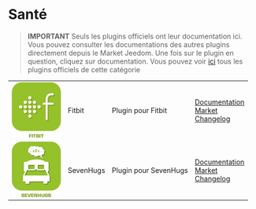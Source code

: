 
# Santé


>**IMPORTANT**
>Seuls les plugins officiels ont leur documentation ici. Vous pouvez consulter les documentations des autres plugins directement depuis le Market Jeedom. Une fois sur le plugin en question, cliquez sur documentation.
>Vous pouvez voir [ici](https://market.jeedom.com/index.php?v=d&p=market&type=plugin&categorie=health) tous les plugins officiels de cette catégorie


| | | | |
|--- | --- | --- | ---|
|<img src="fitbit/fitbit_icon.png" class="pluginLogo" width="100" />|Fitbit|Plugin pour Fitbit|[Documentation](fitbit/index)<br/>[Market](https://market.jeedom.com/index.php?v=d&p=market_display&id=1018)<br/>[Changelog](fitbit/changelog)|
|<img src="sevenhugs/sevenhugs_icon.png" class="pluginLogo" width="100" />|SevenHugs|Plugin pour SevenHugs|[Documentation](sevenhugs/index)<br/>[Market](https://market.jeedom.com/index.php?v=d&p=market_display&id=2492)<br/>[Changelog](sevenhugs/changelog)|

